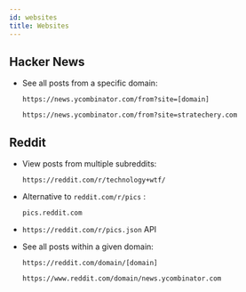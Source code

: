 ```yaml
---
id: websites
title: Websites
---
```


## Hacker News

- See all posts from a specific domain:

  `https://news.ycombinator.com/from?site=[domain]`
  
  `https://news.ycombinator.com/from?site=stratechery.com`

## Reddit

- View posts from multiple subreddits:

  `https://reddit.com/r/technology+wtf/`

- Alternative to `reddit.com/r/pics` :

  `pics.reddit.com`

- `https://reddit.com/r/pics.json` API

- See all posts within a given domain:

  `https://reddit.com/domain/[domain]`
  
  `https://www.reddit.com/domain/news.ycombinator.com`
